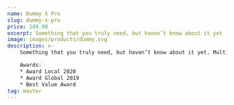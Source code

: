 ```yaml
---
name: Dummy X Pro
slug: dummy-x-pro
price: 149.99
excerpt: Something that you truly need, but haven’t know about it yet
image: images/products/dummy.svg
description: >-
    Something that you truly need, but haven’t know about it yet. Multiple winner of Community Awarads.

    Awards:
    * Award Local 2020
    * Award Global 2019 
    * Best Value Award
tag: master
---
```

